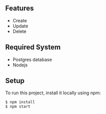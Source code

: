## Features
* Create
* Update
* Delete
## Required System
* Postgres database
* Nodejs
## Setup
To run this project, install it locally using npm:

```
$ npm install
$ npm start
```
